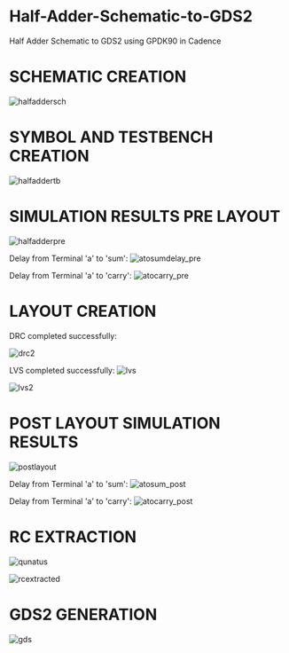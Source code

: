 # Half-Adder-Schematic-to-GDS2
Half Adder Schematic to GDS2  using GPDK90 in Cadence

# SCHEMATIC CREATION

![halfaddersch](https://github.com/user-attachments/assets/00923989-1dde-4d5b-8b71-0a2181dc0191)

# SYMBOL AND TESTBENCH CREATION
![halfaddertb](https://github.com/user-attachments/assets/d8422d98-7c68-4a3a-b8d2-64bae14c28c7)

# SIMULATION RESULTS PRE LAYOUT

![halfadderpre](https://github.com/user-attachments/assets/9ab37a3b-e11f-4f6c-a241-c7b88515beca)

Delay from Terminal 'a' to 'sum':
![atosumdelay_pre](https://github.com/user-attachments/assets/91d700cb-5a6f-40de-9f8a-76f71ceb1a94)

Delay from Terminal 'a' to 'carry':
![atocarry_pre](https://github.com/user-attachments/assets/ac552859-603e-41d6-b3ca-c16ec74ae6de)

# LAYOUT CREATION
 DRC completed successfully:
 
 ![drc2](https://github.com/user-attachments/assets/a98d56ba-acae-41c9-b535-312d6ab57201)

LVS completed successfully:
![lvs](https://github.com/user-attachments/assets/05c56b9b-169f-49f6-a5ba-1af14ce5995f)

![lvs2](https://github.com/user-attachments/assets/f11fec58-ec9a-4a97-8e9c-7f61242a4637)

# POST LAYOUT SIMULATION RESULTS
![postlayout](https://github.com/user-attachments/assets/d9d5d402-7495-4ff2-9a50-d0e519cebbba)

Delay from Terminal 'a' to 'sum':
![atosum_post](https://github.com/user-attachments/assets/bf54cd52-1052-47ac-b387-09bc7a3d3f06)

Delay from Terminal 'a' to 'carry':
![atocarry_post](https://github.com/user-attachments/assets/6311ec04-24c4-4b5a-befd-b59a1c18e538)

# RC EXTRACTION
![qunatus](https://github.com/user-attachments/assets/db28cb5c-65da-45f0-b065-6a7b3e0a2d1c)

![rcextracted](https://github.com/user-attachments/assets/04c702be-350b-4455-bda9-f7c3a8190268)

# GDS2 GENERATION 
![gds](https://github.com/user-attachments/assets/2f2b756f-2c7c-4b31-9c69-2753e695b38c)



